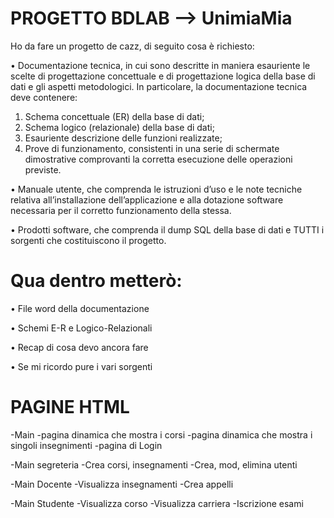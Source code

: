 # PROGETTO BDLAB --> UnimiaMia

Ho da fare un progetto de cazz, di seguito cosa è richiesto:

•	Documentazione tecnica, in cui sono descritte in maniera esauriente le scelte di progettazione concettuale e di progettazione logica della base di dati e gli aspetti metodologici. In particolare, la documentazione tecnica deve contenere:
1.	Schema concettuale (ER) della base di dati;
2.	Schema logico (relazionale) della base di dati;
3.	Esauriente descrizione delle funzioni realizzate;
4.	Prove di funzionamento, consistenti in una serie di schermate dimostrative comprovanti la corretta esecuzione delle operazioni previste.

•	Manuale utente, che comprenda le istruzioni d’uso e le note tecniche relativa all’installazione dell’applicazione e alla dotazione software necessaria per il corretto funzionamento della stessa.

•	Prodotti software, che comprenda il dump SQL della base di dati e TUTTI i sorgenti che costituiscono il progetto.


# Qua dentro metterò:

•	File word della documentazione

•	Schemi E-R e Logico-Relazionali

•	Recap di cosa devo ancora fare

•	Se mi ricordo pure i vari sorgenti



# PAGINE HTML

-Main
  -pagina dinamica che mostra i corsi
  -pagina dinamica che mostra i singoli insegnimenti
  -pagina di Login
 
-Main segreteria
  -Crea corsi, insegnamenti
  -Crea, mod, elimina utenti
  
-Main Docente
  -Visualizza insegnamenti
  -Crea appelli
  
-Main Studente
  -Visualizza corso
  -Visualizza carriera
  -Iscrizione esami
  
